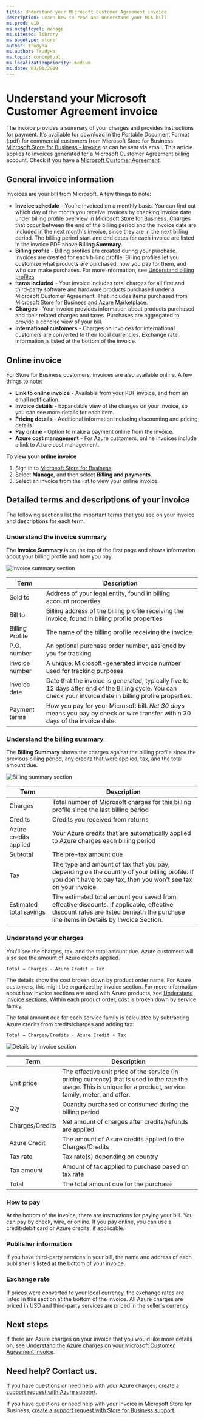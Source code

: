 ```yaml
---
title: Understand your Microsoft Customer Agreement invoice
description: Learn how to read and understand your MCA bill
ms.prod: w10
ms.mktglfcycl: manage
ms.sitesec: library
ms.pagetype: store
author: trudyha
ms.author: TrudyHa
ms.topic: conceptual
ms.localizationpriority: medium
ms.date: 03/01/2019
---
```


# Understand your Microsoft Customer Agreement invoice

The invoice provides a summary of your charges and provides instructions for payment. It’s available for
download in the Portable Document Format (.pdf) for commercial customers from Microsoft Store for Business [Microsoft Store for Business - Invoice](https://businessstore.microsoft.com/manage/payments-billing/invoices) or can be sent via email. This article applies to invoices generated for a Microsoft Customer Agreement billing account. Check if you have a [Microsoft Customer Agreement](https://businessstore.microsoft.com/manage/organization/agreements).

## General invoice information
Invoices are your bill from Microsoft. A few things to note:

- **Invoice schedule** - You’re invoiced on a monthly basis. You can find out which day of the month you receive invoices by checking invoice date under billing profile overview in [Microsoft Store for Business](https://businessstore.microsoft.com/manage/payments-billing/billing-profiles). Charges that occur between the end of the billing period and the invoice date are included in the next month's invoice, since they are in the next billing period. The billing period start and end dates for each invoice are listed in the invoice PDF above **Billing Summary**.
- **Billing profile** - Billing profiles are created during your purchase. Invoices are created for each billing profile. Billing profiles let you customize what products are purchased, how you pay for them, and who can make purchases. For more information, see [Understand billing profiles](billing-profile.md)
- **Items included** - Your invoice includes total charges for all first and third-party software and hardware products purchased under a Microsoft Customer Agreement. That includes items purchased from Microsoft Store for Business and Azure Marketplace. 
- **Charges** - Your invoice provides information about products purchased and their related charges and taxes. Purchases are aggregated to provide a concise view of your bill. 
- **International customers** - Charges on invoices for international customers are converted to their local currencies. Exchange rate information is listed at the bottom of the invoice.

## Online invoice
For Store for Business customers, invoices are also available online. A few things to note:
- **Link to online invoice** - Available from your PDF invoice, and from an email notification.
- **Invoice details** - Expandable view of the charges on your invoice, so you can see more details for each item.
- **Pricing details** - Additional information including discounting and pricing details.
- **Pay online** - Option to make a payment online from the invoice. 
- **Azure cost management** - For Azure customers, online invoices include a link to Azure cost management. 

**To view your online invoice**
1. Sign in to [Microsoft Store for Business]( https://businessstore.microsoft.com/). 
2. Select **Manage**, and then select **Billing and payments**. 
3. Select an invoice from the list to view your online invoice. 

## Detailed terms and descriptions of your invoice
The following sections list the important terms that you see on your
invoice and descriptions for each term.

### Understand the invoice summary

The **Invoice Summary** is on the top of the first page and shows information about your billing profile and how you pay.

![Invoice summary section](images/invoicesummary.png)


| Term | Description |
| --- | --- |
| Sold to |Address of your legal entity, found in billing account properties|
| Bill to |Billing address of the billing profile receiving the invoice, found in billing profile properties|
| Billing Profile |The name of the billing profile receiving the invoice |
| P.O. number |An optional purchase order number, assigned by you for tracking |
| Invoice number |A unique, Microsoft-generated invoice number used for tracking purposes |
| Invoice date |Date that the invoice is generated, typically five to 12 days after end of the Billing cycle. You can check your invoice date in billing profile properties.|
| Payment terms |How you pay for your Microsoft bill. *Net 30 days* means you pay by check or wire transfer within 30 days of the invoice date. |

### Understand the billing summary
The **Billing Summary**  shows the charges against the billing profile since the previous billing period, any credits that were applied, tax, and the total amount due.


![Billing summary section](images/billingsummary.png)

| Term | Description |
| --- | --- |
| Charges|Total number of Microsoft charges for this billing profile since the last billing period |
| Credits |Credits you received from returns |
| Azure credits applied |Your Azure credits that are automatically applied to Azure charges each billing period |
| Subtotal |The pre-tax amount due |
| Tax |The type and amount of tax that you pay, depending on the country of your billing profile. If you don't have to pay tax, then you won't see tax on your invoice. |
| Estimated total savings |The estimated total amount you saved from effective discounts. If applicable, effective discount rates are listed beneath the purchase line items in Details by Invoice Section. |

### Understand your charges
You'll see the charges, tax, and the total amount due. Azure customers will also see the amount of Azure credits applied. 

`Total = Charges - Azure Credit + Tax`

The details show the cost broken down by product order name. For Azure customers, this might be organized by invoice section. For more information about how invoice sections are used with Azure products, see [Understand invoice sections](https://review.docs.microsoft.com/azure/billing/billing-mca-overview?branch=release-modern-billing#understand-invoice-sections). 
Within each product order, cost is broken down by service family.

The total amount due for each service family is calculated by subtracting Azure credits from credits/charges and adding tax:

`Total = Charges/Credits - Azure Credit + Tax`

![Details by invoice section](images/invoicesectiondetails.png)

| Term |Description |
| --- | --- |
| Unit price | The effective unit price of the service (in pricing currency) that is used to the rate the usage. This is unique for a product, service family, meter, and offer. |
| Qty | Quantity purchased or consumed during the billing period |
| Charges/Credits | Net amount of charges after credits/refunds are applied |
| Azure Credit | The amount of Azure credits applied to the Charges/Credits|
| Tax rate | Tax rate(s) depending on country |
| Tax amount | Amount of tax applied to purchase based on tax rate |
| Total | The total amount due for the purchase |

### How to pay
At the bottom of the invoice, there are instructions for paying your bill. You can pay by check, wire, or online. If you pay online, you can use a credit/debit card or Azure credits, if applicable.

### Publisher information
If you have third-party services in your bill, the name and address of each publisher is listed at the bottom of your invoice.

### Exchange rate
If prices were converted to your local currency, the exchange rates are listed in this section at the bottom of the invoice. All Azure charges are priced in USD and third-party services are priced in the seller's currency.

## Next steps
If there are Azure charges on your invoice that you would like more details on, see [Understand the Azure charges on your Microsoft Customer Agreement invoice](https://review.docs.microsoft.com/en-us/azure/billing/billing-understand-your-invoice-mca?branch=release-modern-billing).

## Need help? Contact us.

If you have questions or need help with your Azure charges, [create a support request with Azure support](https://portal.azure.com/#blade/Microsoft_Azure_Support/HelpAndSupportBlade/newsupportrequest).

If you have questions or need help with your invoice in Microsoft Store for Business, [create a support request with Store for Business support](https://businessstore.microsoft.com).
